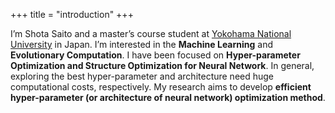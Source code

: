 +++
title = "introduction"
+++

I’m Shota Saito and a master’s course student at [Yokohama National University](http://www.ynu.ac.jp/english/index.html) in Japan. I’m interested in the **Machine Learning** and **Evolutionary Computation**. I have been focused on **Hyper-parameter Optimization and Structure Optimization for Neural Network**. In general, exploring the best hyper-parameter and architecture need huge computational costs, respectively. My research aims to develop **efficient hyper-parameter (or architecture of neural network) optimization method**.